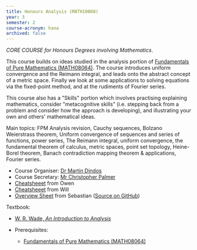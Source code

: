 ```yaml
---
title: Honours Analysis (MATH10068)
year: 3
semester: 2 
course-acronym: hana
archived: false
---
```

*CORE COURSE for Honours Degrees involving Mathematics*. 

This course builds on ideas studied in the analysis portion of [Fundamentals of Pure Mathematics (MATH08064)](/math2/#fundamentals-of-pure-mathematics). The course introduces uniform convergence and the Reimann integral, and leads onto the abstract concept of a metric space.  Finally we look at some applications to solving equations via the fixed-point method, and at the rudiments of Fourier series.

This course also has a "Skills" portion which involves practising explaining mathematics, consider "metacognitive skills" (i.e. stepping back from a problem and consider how the approach is developing), and illustrating your own and others' mathematical ideas.

Main topics: FPM Analysis revision, Cauchy sequences, Bolzano Weierstrass theorem, Uniform convergence of sequences and series of functions, power series, The Reimann integral, uniform convergence, the fundamental theorem of calculus,  metric spaces, point set topology, Heine-Borel theorem, Banach contradiction mapping theorem & applications, Fourier series.

- Course Organiser: [Dr Martin Dindos](<M.Dindos@ed.ac.uk>)
- Course Secretary: [Mr Christopher Palmer](<chris.palmer@ed.ac.uk>) 
- [Cheatsheeet](resources/math3/hana/Analysis.pdf) from Owen
- [Cheatsheeet](resources/math3/hana/Analysis_Formula_Sheet.pdf) from Will
- [Overview Sheet](resources/math3/hana/honours-analysis.pdf) from Sebastian ([Source on GitHub](https://github.com/smueksch/real-analysis-overview))

Textbook:
- [W. R. Wade, *An Introduction to Analysis*](https://discovered.ed.ac.uk/primo-explore/fulldisplay?docid=44UOE_ALMA51221540550002466&vid=44UOE_VU2&search_scope=default_scope&tab=default_tab&lang=en_US&context=L)

- Prerequisites:
    - [Fundamentals of Pure Mathematics (MATH08064)](/math2/#fpm) 


